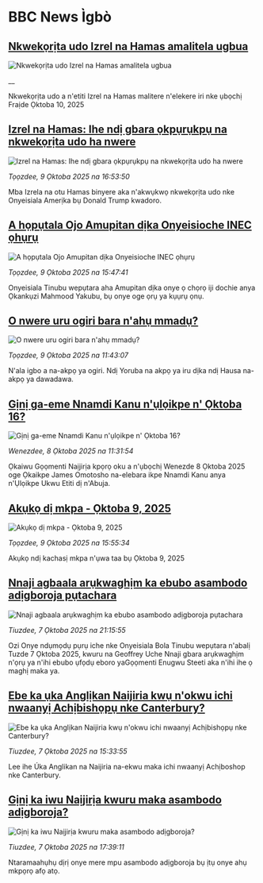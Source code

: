 # BBC News Ìgbò## [Nkwekọrịta udo Izrel na Hamas amalitela ugbua](https://www.bbc.co.uk/igbo/live/c3w52xlgxxpt?at_medium=RSS&at_campaign=rss?at_campaign=githubrss)![Nkwekọrịta udo Izrel na Hamas amalitela ugbua](https://ichef.bbci.co.uk/ace/standard/240/cpsprodpb/8c08/live/ed41b660-a5d1-11f0-928c-71dbb8619e94.jpg)__Nkwekọrịta udo a n'etiti Izrel na Hamas malitere n'elekere iri nke ụbọchị Fraịde Ọktoba 10, 2025## [Izrel na Hamas: Ihe ndị gbara ọkpụrụkpụ na nkwekọrịta udo ha nwere](https://www.bbc.com/igbo/articles/cn5q04nrny3o?at_medium=RSS&at_campaign=rss?at_campaign=githubrss)![Izrel na Hamas: Ihe ndị gbara ọkpụrụkpụ na nkwekọrịta udo ha nwere](https://ichef.bbci.co.uk/ace/ws/240/cpsprodpb/ecc7/live/68673230-a522-11f0-928c-71dbb8619e94.png)_Tọọzdee, 9 Ọktoba 2025 na 16:53:50_Mba Izrela na otu Hamas binyere aka n'akwụkwọ nkwekọrịta udo nke Onyeisiala Amerịka bụ Donald Trump kwadoro.## [A họpụtala Ojo Amupitan dịka Onyeisioche INEC ọhụrụ](https://www.bbc.com/igbo/articles/ce847n7r5peo?at_medium=RSS&at_campaign=rss?at_campaign=githubrss)![A họpụtala Ojo Amupitan dịka Onyeisioche INEC ọhụrụ](https://ichef.bbci.co.uk/ace/ws/240/cpsprodpb/f05a/live/08b9a5d0-a526-11f0-92db-77261a15b9d2.jpg)_Tọọzdee, 9 Ọktoba 2025 na 15:47:41_Onyeisiala Tinubu wepụtara aha Amupitan dịka onye ọ chọrọ iji dochie anya Ọkankụzi Mahmood Yakubu, bụ onye oge ọrụ ya kụụrụ ọnụ.## [O nwere uru ogiri bara n'ahụ mmadụ?](https://www.bbc.com/igbo/articles/cpd97zv7g6jo?at_medium=RSS&at_campaign=rss?at_campaign=githubrss)![O nwere uru ogiri bara n'ahụ mmadụ?](https://ichef.bbci.co.uk/ace/ws/240/cpsprodpb/a00e/live/47964f50-a13f-11f0-9be2-514f62a90aaf.jpg)_Tọọzdee, 9 Ọktoba 2025 na 11:43:07_N'ala igbo a na-akpọ ya ogiri. Ndị Yoruba na akpọ ya iru dịka ndị Hausa na-akpọ ya dawadawa.## [Gịnị ga-eme Nnamdi Kanu n'ụlọikpe n' Ọktoba 16?](https://www.bbc.com/igbo/articles/c9wdgjg81kpo?at_medium=RSS&at_campaign=rss?at_campaign=githubrss)![Gịnị ga-eme Nnamdi Kanu n'ụlọikpe n' Ọktoba 16?](https://ichef.bbci.co.uk/ace/ws/240/cpsprodpb/a982/live/f114dc50-a4fe-11f0-9779-cd87a9626924.jpg)_Wenezdee, 8 Ọktoba 2025 na 11:31:54_Ọkaiwu Gọọmenti Naịjirịa kpọrọ oku a n'ụbọchị Wenezde 8 Ọktoba 2025 oge Ọkaikpe James Omotosho na-elebara ikpe Nnamdi Kanu anya n'Ụlọikpe Ukwu Etiti dị n'Abuja.## [Akụkọ dị mkpa - Ọktoba 9, 2025](https://www.bbc.com/igbo/articles/c5yk0k4y23qo?at_medium=RSS&at_campaign=rss?at_campaign=githubrss)![Akụkọ dị mkpa - Ọktoba 9, 2025](https://ichef.bbci.co.uk/ace/ws/240/cpsprodpb/f1a0/live/52df1610-60be-11f0-a40e-a1af2950b220.jpg)_Tọọzdee, 9 Ọktoba 2025 na 15:55:34_Akụkọ ndị kachasị mkpa n'ụwa taa bụ Ọktoba 9, 2025## [Nnaji agbaala arụkwaghịm ka ebubo asambodo adịgboroja pụtachara](https://www.bbc.com/igbo/articles/cn0rjwd3ynyo?at_medium=RSS&at_campaign=rss?at_campaign=githubrss)![Nnaji agbaala arụkwaghịm ka ebubo asambodo adịgboroja pụtachara](https://ichef.bbci.co.uk/ace/ws/240/cpsprodpb/9448/live/b4272270-a3bf-11f0-92db-77261a15b9d2.png)_Tiuzdee, 7 Ọktoba 2025 na 21:15:55_Ozi Onye ndụmọdụ pụrụ iche nke Onyeisiala Bola Tinubu wepụtara n'abalị Tuzde 7 Ọktoba 2025, kwuru na Geoffrey Uche Nnaji gbara arụkwaghịm n'ọrụ ya n'ihi ebubo ụfọdụ eboro yaGọọmenti Enugwu Steeti aka n'ihi ihe ọ maghị maka ya.## [Ebe ka ụka Anglịkan Naijiria kwụ n'okwu ichi nwaanyị Achịbishọpụ nke Canterbury?](https://www.bbc.com/igbo/articles/clyqjej3vyqo?at_medium=RSS&at_campaign=rss?at_campaign=githubrss)![Ebe ka ụka Anglịkan Naijiria kwụ n'okwu ichi nwaanyị Achịbishọpụ nke Canterbury?](https://ichef.bbci.co.uk/ace/ws/240/cpsprodpb/bc47/live/7cbb95f0-a38d-11f0-b741-177e3e2c2fc7.jpg)_Tiuzdee, 7 Ọktoba 2025 na 15:33:55_Lee ihe Úka Anglikan na Naijiria na-ekwu maka ichi nwaanyị Achịboshop nke Canterbury.## [Gịnị ka iwu Naịjirịa kwuru maka asambodo adịgboroja?](https://www.bbc.com/igbo/articles/cvgr7x3z49wo?at_medium=RSS&at_campaign=rss?at_campaign=githubrss)![Gịnị ka iwu Naịjirịa kwuru maka asambodo adịgboroja?](https://ichef.bbci.co.uk/ace/ws/240/cpsprodpb/7494/live/2e3167d0-a3a0-11f0-95e7-93813d968835.jpg)_Tiuzdee, 7 Ọktoba 2025 na 17:39:11_Ntaramaahụhụ dịrị onye mere mpu asambodo adịgboroja bụ ịtụ onye ahụ mkpọrọ afọ atọ.